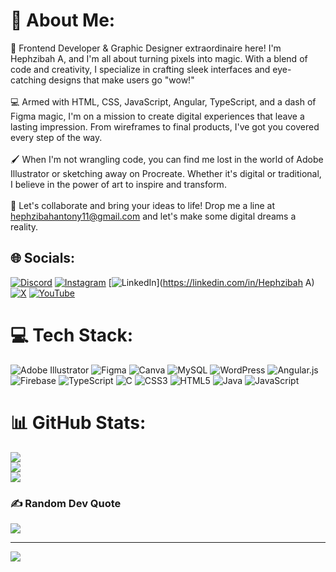 # 💫 About Me:
🎨 Frontend Developer & Graphic Designer extraordinaire here! I'm Hephzibah A, and I'm all about turning pixels into magic. With a blend of code and creativity, I specialize in crafting sleek interfaces and eye-catching designs that make users go "wow!"<br><br>💻 Armed with HTML, CSS, JavaScript, Angular, TypeScript, and a dash of Figma magic, I'm on a mission to create digital experiences that leave a lasting impression. From wireframes to final products, I've got you covered every step of the way.<br><br>🖌️ When I'm not wrangling code, you can find me lost in the world of Adobe Illustrator or sketching away on Procreate. Whether it's digital or traditional, I believe in the power of art to inspire and transform.<br><br>🚀 Let's collaborate and bring your ideas to life! Drop me a line at hephzibahantony11@gmail.com and let's make some digital dreams a reality.


## 🌐 Socials:
[![Discord](https://img.shields.io/badge/Discord-%237289DA.svg?logo=discord&logoColor=white)](https://discord.gg/6JxfPs5y) [![Instagram](https://img.shields.io/badge/Instagram-%23E4405F.svg?logo=Instagram&logoColor=white)](https://instagram.com/hephzibah.antony) [![LinkedIn](https://img.shields.io/badge/LinkedIn-%230077B5.svg?logo=linkedin&logoColor=white)](https://linkedin.com/in/Hephzibah A) [![X](https://img.shields.io/badge/X-black.svg?logo=X&logoColor=white)](https://x.com/AHephzibah383988) [![YouTube](https://img.shields.io/badge/YouTube-%23FF0000.svg?logo=YouTube&logoColor=white)](https://youtube.com/@codein1411) 

# 💻 Tech Stack:
![Adobe Illustrator](https://img.shields.io/badge/adobe%20illustrator-%23FF9A00.svg?style=flat&logo=adobe%20illustrator&logoColor=white) ![Figma](https://img.shields.io/badge/figma-%23F24E1E.svg?style=flat&logo=figma&logoColor=white) ![Canva](https://img.shields.io/badge/Canva-%2300C4CC.svg?style=flat&logo=Canva&logoColor=white) ![MySQL](https://img.shields.io/badge/mysql-%2300000f.svg?style=flat&logo=mysql&logoColor=white) ![WordPress](https://img.shields.io/badge/WordPress-%23117AC9.svg?style=flat&logo=WordPress&logoColor=white) ![Angular.js](https://img.shields.io/badge/angular.js-%23E23237.svg?style=flat&logo=angularjs&logoColor=white) ![Firebase](https://img.shields.io/badge/firebase-%23039BE5.svg?style=flat&logo=firebase) ![TypeScript](https://img.shields.io/badge/typescript-%23007ACC.svg?style=flat&logo=typescript&logoColor=white) ![C](https://img.shields.io/badge/c-%2300599C.svg?style=flat&logo=c&logoColor=white) ![CSS3](https://img.shields.io/badge/css3-%231572B6.svg?style=flat&logo=css3&logoColor=white) ![HTML5](https://img.shields.io/badge/html5-%23E34F26.svg?style=flat&logo=html5&logoColor=white) ![Java](https://img.shields.io/badge/java-%23ED8B00.svg?style=flat&logo=openjdk&logoColor=white) ![JavaScript](https://img.shields.io/badge/javascript-%23323330.svg?style=flat&logo=javascript&logoColor=%23F7DF1E)
# 📊 GitHub Stats:
![](https://github-readme-stats.vercel.app/api?username=Hephzibah-A&theme=dark&hide_border=false&include_all_commits=true&count_private=true)<br/>
![](https://github-readme-streak-stats.herokuapp.com/?user=Hephzibah-A&theme=dark&hide_border=false)<br/>
![](https://github-readme-stats.vercel.app/api/top-langs/?username=Hephzibah-A&theme=dark&hide_border=false&include_all_commits=true&count_private=true&layout=compact)

### ✍️ Random Dev Quote
![](https://quotes-github-readme.vercel.app/api?type=horizontal&theme=dark)

---
[![](https://visitcount.itsvg.in/api?id=Hephzibah-A&icon=7&color=5)](https://visitcount.itsvg.in)

<!-- Proudly created with GPRM ( https://gprm.itsvg.in ) -->

